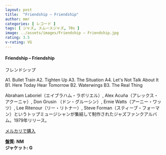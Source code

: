```yaml
---
layout: post
title:  "Friendship – Friendship"
author: mmr
categories: [ レコード ]
tags: [ ジャズ, スムースジャズ, 70s ]
image: ../assets/images/Friendship – Friendship.jpg
rating: 3.5
v-rating: VG
---
```


#### Friendship – Friendship

フレンドシップ

A1. Bullet Train
A2. Tighten Up
A3. The Situation
A4. Let's Not Talk About It
B1. Here Today Hear Tomorrow
B2. Waterwings
B3. The Real Thing

Abraham Laboriel（エイブラハム・ラボリエル）, Alex Acuña（アレックス・アクーニャ）, Don Grusin （ドン・グルーシン）, Ernie Watts（アーニー・ワッツ）, Lee Ritenour（リー・リトナー）, Steve Forman（スティーブ・フォーマン）というトップミュージシャンが集結して制作されたジャズファンクアルバム。1979年リリース。

[メルカリで購入](https://jp.mercari.com/item/m43866436551?afid=6142608987)

<div class="mt-4 mb-4 d-flex align-items-center">
<strong class="mr-1">盤質: NM</strong>
</div>
<div class="mt-4 mb-4 d-flex align-items-center">
<strong class="mr-1">ジャケット: G</strong>
</div>
